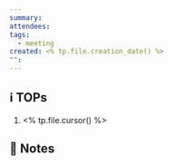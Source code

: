 ```yaml
---
summary: 
attendees: 
tags:
  - meeting
created: <% tp.file.creation_date() %>
"":
---
```

## ℹ TOPs
1. <% tp.file.cursor() %>

##  📝 Notes
